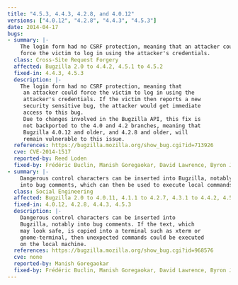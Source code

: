```yaml
---
title: "4.5.3, 4.4.3, 4.2.8, and 4.0.12"
versions: ["4.0.12", "4.2.8", "4.4.3", "4.5.3"]
date: 2014-04-17
bugs:
- summary: |-
    The login form had no CSRF protection, meaning that an attacker could
    force the victim to log in using the attacker's credentials.
  class: Cross-Site Request Forgery
  affected: Bugzilla 2.0 to 4.4.2, 4.5.1 to 4.5.2
  fixed-in: 4.4.3, 4.5.3
  description: |-
    The login form had no CSRF protection, meaning that
     an attacker could force the victim to log in using the
     attacker's credentials. If the victim then reports a new
     security sensitive bug, the attacker would get immediate
     access to this bug.
     Due to changes involved in the Bugzilla API, this fix is
     not backported to the 4.0 and 4.2 branches, meaning that
     Bugzilla 4.0.12 and older, and 4.2.8 and older, will
     remain vulnerable to this issue.
  references: https://bugzilla.mozilla.org/show_bug.cgi?id=713926
  cve: CVE-2014-1517
  reported-by: Reed Loden
  fixed-by: Frédéric Buclin, Manish Goregaokar, David Lawrence, Byron Jones
- summary: |-
    Dangerous control characters can be inserted into Bugzilla, notably
    into bug comments, which can then be used to execute local commands.
  class: Social Engineering
  affected: Bugzilla 2.0 to 4.0.11, 4.1.1 to 4.2.7, 4.3.1 to 4.4.2, 4.5.1 to 4.5.2
  fixed-in: 4.0.12, 4.2.8, 4.4.3, 4.5.3
  description: |-
    Dangerous control characters can be inserted into
    Bugzilla, notably into bug comments. If the text, which
    may look safe, is copied into a terminal such as xterm or
    gnome-terminal, then unexpected commands could be executed
    on the local machine.
  references: https://bugzilla.mozilla.org/show_bug.cgi?id=968576
  cve: none
  reported-by: Manish Goregaokar
  fixed-by: Frédéric Buclin, Manish Goregaokar, David Lawrence, Byron Jones
---
```

